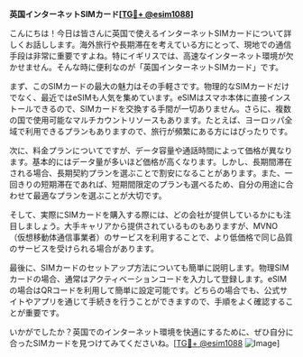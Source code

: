 **英国インターネットSIMカード[[TG💪+ @esim1088](https://t.me/s/esim1088)]**

こんにちは！今日は皆さんに英国で使えるインターネットSIMカードについて詳しくお話しします。海外旅行や長期滞在を考えている方にとって、現地での通信手段は非常に重要ですよね。特にイギリスでは、高速なインターネット環境が欠かせません。そんな時に便利なのが「英国インターネットSIMカード」です。

まず、このSIMカードの最大の魅力はその手軽さです。物理的なSIMカードだけでなく、最近ではeSIMも人気を集めています。eSIMはスマホ本体に直接インストールできるので、SIMカードを交換する手間が一切ありません。さらに、複数の国で使用可能なマルチカウントリソースもあります。たとえば、ヨーロッパ全域で利用できるプランもありますので、旅行が頻繁にある方にはぴったりです。

次に、料金プランについてですが、データ容量や通話時間によって価格が異なります。基本的にはデータ量が多いほど価格が高くなります。しかし、長期間滞在される場合、長期契約プランを選ぶことで割安になることがあります。また、一回きりの短期滞在であれば、短期間限定のプランも選べるため、自分の用途に合わせて最適なプランを選ぶことが大切です。

そして、実際にSIMカードを購入する際には、どの会社が提供しているかにも注目しましょう。大手キャリアから提供されているものもありますが、MVNO（仮想移動体通信事業者）のサービスを利用することで、より低価格で同じ品質のサービスを受けられる場合があります。

最後に、SIMカードのセットアップ方法についても簡単に説明します。物理SIMカードの場合、通常はアクティベーションコードを入力して登録します。eSIMの場合はQRコードを利用して簡単に設定可能です。どちらの場合でも、公式サイトやアプリを通じて手続きを行うことができますので、手順をよく確認することが重要です。

いかがでしたか？英国でのインターネット環境を快適にするために、ぜひ自分に合ったSIMカードを見つけてみてくださいね。[[TG💪+ @esim1088](https://t.me/s/esim1088) ![Image](https://i.postimg.cc/Y0z9fWf4/image.png)]
